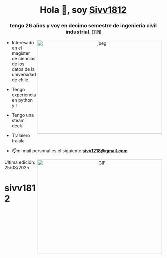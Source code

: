 

<h1 align="center">Hola 👋, soy <a href="https://100rabhcsmc.github.io/Me.io/" target="blank">
Sivv1812</a></h1>
<h3 align="center">tengo 26 años y voy en decimo semestre de ingenieria civil industrial. &#127470;&#127475</h3>


<a target="_blank" align="center">
  <img align="right" top="500" height="300" width="400" alt="jpeg" src="https://mail.google.com/mail/u/0?ui=2&ik=a0f246ee93&attid=0.1&permmsgid=msg-a:r6174476361992588759&th=198e30af660aae36&view=fimg&fur=ip&permmsgid=msg-a:r6174476361992588759&sz=s0-l75-ft&attbid=ANGjdJ9cBe0zycGoH5w-xaI5c0W0BUdR0LgAKjTNB-CZua69xpsYqF__qKnH4ItaBaQk5HwF3J4537bEvChU8OKEY0ErJPnzUCY2m_-4XA3cyTtJOhllR16hn1q--2I&disp=emb&realattid=198e30acaf8bd9dcaaa1&zw">
</a>

-  Interesado en el magister de ciencias de los datos de la universidad de chile.

- Tengo experiencia en python y r

- Tengo una steam deck.

- Tralalero tralala


- 📫mi mail personal es el siguiente **sivv1218@gmail.com**

<a target="_blank" align="center">
  <img align="right" top="500" height="300" width="400" alt="GIF" src="https://media4.giphy.com/media/v1.Y2lkPTc5MGI3NjExaXI3a2pmbXBzMHJzcGVveHFzOG5iNXR0ZWllamE1ZDB1bDhoNDY4cSZlcD12MV9pbnRlcm5hbF9naWZfYnlfaWQmY3Q9Zw/cg3hGL5fbON3AIVPm7/giphy.gif">
</a>

Ultima edición: 25/08/2025

# sivv1812
